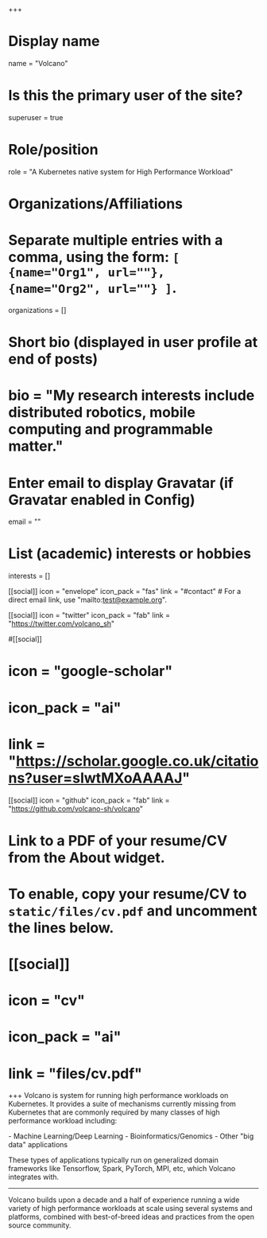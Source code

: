 +++
# Display name
name = "Volcano"

# Is this the primary user of the site?
superuser = true

# Role/position
role = "A Kubernetes native system for High Performance Workload"

# Organizations/Affiliations
#   Separate multiple entries with a comma, using the form: `[ {name="Org1", url=""}, {name="Org2", url=""} ]`.
organizations = []

# Short bio (displayed in user profile at end of posts)
# bio = "My research interests include distributed robotics, mobile computing and programmable matter."

# Enter email to display Gravatar (if Gravatar enabled in Config)
email = ""

# List (academic) interests or hobbies
interests = []

[[social]]
  icon = "envelope"
  icon_pack = "fas"
  link = "#contact"  # For a direct email link, use "mailto:test@example.org".

[[social]]
  icon = "twitter"
  icon_pack = "fab"
  link = "https://twitter.com/volcano_sh"

#[[social]]
 # icon = "google-scholar"
 # icon_pack = "ai"
 # link = "https://scholar.google.co.uk/citations?user=sIwtMXoAAAAJ"

[[social]]
  icon = "github"
  icon_pack = "fab"
  link = "https://github.com/volcano-sh/volcano"

# Link to a PDF of your resume/CV from the About widget.
# To enable, copy your resume/CV to `static/files/cv.pdf` and uncomment the lines below.
# [[social]]
#   icon = "cv"
#   icon_pack = "ai"
#   link = "files/cv.pdf"

+++
Volcano is system for running high performance workloads on
Kubernetes.  It provides a suite of mechanisms currently missing from
Kubernetes that are commonly required by many classes of high
performance workload including:

\-  Machine Learning/Deep Learning
\-  Bioinformatics/Genomics
\-  Other "big data" applications

These types of applications typically run on generalized domain
frameworks like Tensorflow, Spark, PyTorch, MPI, etc, which Volcano integrates with.

***

Volcano builds upon a decade and a half of experience running a wide
variety of high performance workloads at scale using several systems
and platforms, combined with best-of-breed ideas and practices from
the open source community.
